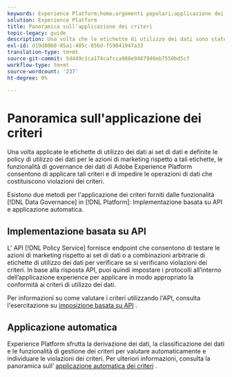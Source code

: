 ```yaml
---
keywords: Experience Platform;home;argomenti popolari;applicazione dei criteri;applicazione automatica;applicazione basata su API;governance dei dati
solution: Experience Platform
title: Panoramica sull’applicazione dei criteri
topic-legacy: guide
description: Una volta che le etichette di utilizzo dei dati sono state applicate ai set di dati Adobe Experience Platform e sono stati definiti i criteri di utilizzo dei dati per le azioni di marketing rispetto a tali etichette, le funzionalità di governance dei dati consentono di applicare tali criteri e di impedire le operazioni di dati che costituiscono violazioni dei criteri. Esistono due metodi di applicazione dei criteri forniti dalle funzioni di governance dei dati su Platform, applicazione basata su API e applicazione automatica.
exl-id: d19d8060-85a1-405c-856d-f59041947a33
translation-type: tm+mt
source-git-commit: 5d449c1ca174cafcca988e9487940eb7550bd5cf
workflow-type: tm+mt
source-wordcount: '237'
ht-degree: 0%

---
```


# Panoramica sull&#39;applicazione dei criteri

Una volta applicate le etichette di utilizzo dei dati ai set di dati e definite le policy di utilizzo dei dati per le azioni di marketing rispetto a tali etichette, le funzionalità di governance dei dati di Adobe Experience Platform consentono di applicare tali criteri e di impedire le operazioni di dati che costituiscono violazioni dei criteri.

Esistono due metodi per l&#39;applicazione dei criteri forniti dalle funzionalità [!DNL Data Governance] in [!DNL Platform]: Implementazione basata su API e applicazione automatica.

## Implementazione basata su API

L’ API [!DNL Policy Service] fornisce endpoint che consentono di testare le azioni di marketing rispetto ai set di dati o a combinazioni arbitrarie di etichette di utilizzo dei dati per verificare se si verificano violazioni dei criteri. In base alla risposta API, puoi quindi impostare i protocolli all’interno dell’applicazione experience per applicare in modo appropriato la conformità ai criteri di utilizzo dei dati.

Per informazioni su come valutare i criteri utilizzando l&#39;API, consulta l&#39;esercitazione su [imposizione basata su API](./api-enforcement.md) .

## Applicazione automatica

Experience Platform sfrutta la derivazione dei dati, la classificazione dei dati e le funzionalità di gestione dei criteri per valutare automaticamente e individuare le violazioni dei criteri. Per ulteriori informazioni, consulta la panoramica sull’ [applicazione automatica dei criteri](./auto-enforcement.md) .
